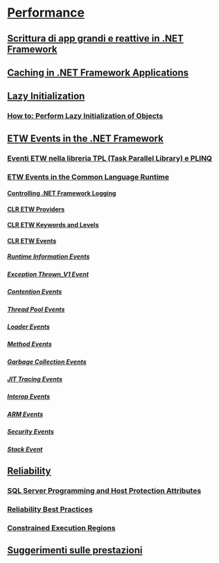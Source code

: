 # [Performance](index.md)
## [Scrittura di app grandi e reattive in .NET Framework](writing-large-responsive-apps.md)
## [Caching in .NET Framework Applications](caching-in-net-framework-applications.md)
## [Lazy Initialization](lazy-initialization.md)
### [How to: Perform Lazy Initialization of Objects](how-to-perform-lazy-initialization-of-objects.md)
## [ETW Events in the .NET Framework](etw-events.md)
### [Eventi ETW nella libreria TPL (Task Parallel Library) e PLINQ](etw-events-in-task-parallel-library-and-plinq.md)
### [ETW Events in the Common Language Runtime](etw-events-in-the-common-language-runtime.md)
#### [Controlling .NET Framework Logging](controlling-logging.md)
#### [CLR ETW Providers](clr-etw-providers.md)
#### [CLR ETW Keywords and Levels](clr-etw-keywords-and-levels.md)
#### [CLR ETW Events](clr-etw-events.md)
##### [Runtime Information Events](runtime-information-etw-events.md)
##### [Exception Thrown_V1 Event](exception-thrown-v1-etw-event.md)
##### [Contention Events](contention-etw-events.md)
##### [Thread Pool Events](thread-pool-etw-events.md)
##### [Loader Events](loader-etw-events.md)
##### [Method Events](method-etw-events.md)
##### [Garbage Collection Events](garbage-collection-etw-events.md)
##### [JIT Tracing Events](jit-tracing-etw-events.md)
##### [Interop Events](interop-etw-events.md)
##### [ARM Events](application-domain-resource-monitoring-arm-etw-events.md)
##### [Security Events](security-etw-events.md)
##### [Stack Event](stack-etw-event.md)
## [Reliability](reliability.md)
### [SQL Server Programming and Host Protection Attributes](sql-server-programming-and-host-protection-attributes.md)
### [Reliability Best Practices](reliability-best-practices.md)
### [Constrained Execution Regions](constrained-execution-regions.md)
## [Suggerimenti sulle prestazioni](performance-tips.md)
